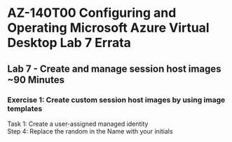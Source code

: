 # AZ-140T00 Configuring and Operating Microsoft Azure Virtual Desktop Lab 7 Errata

## Lab 7 - Create and manage session host images ~90 Minutes

### Exercise 1: Create custom session host images by using image templates

Task 1: Create a user-assigned managed identity <br>
Step 4: Replace the random in the Name with your initials <br>



